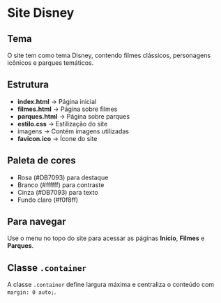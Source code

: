 # Site Disney

## Tema
O site tem como tema Disney, contendo  filmes clássicos, personagens icônicos e parques temáticos.

## Estrutura
- **index.html** → Página inicial
- **filmes.html** → Página sobre filmes
- **parques.html** → Página sobre parques
- **estilo.css** → Estilização do site
- imagens → Contém imagens utilizadas
- **favicon.ico** → Ícone do site

## Paleta de cores
- Rosa (#DB7093) para destaque
- Branco (#ffffff) para contraste
- Cinza (#DB7093) para texto
- Fundo claro (#f0f8ff)

## Para navegar
Use o menu no topo do site para acessar as páginas **Início**, **Filmes** e **Parques**.

## Classe `.container`
A classe `.container` define largura máxima e centraliza o conteúdo com `margin: 0 auto;`.



